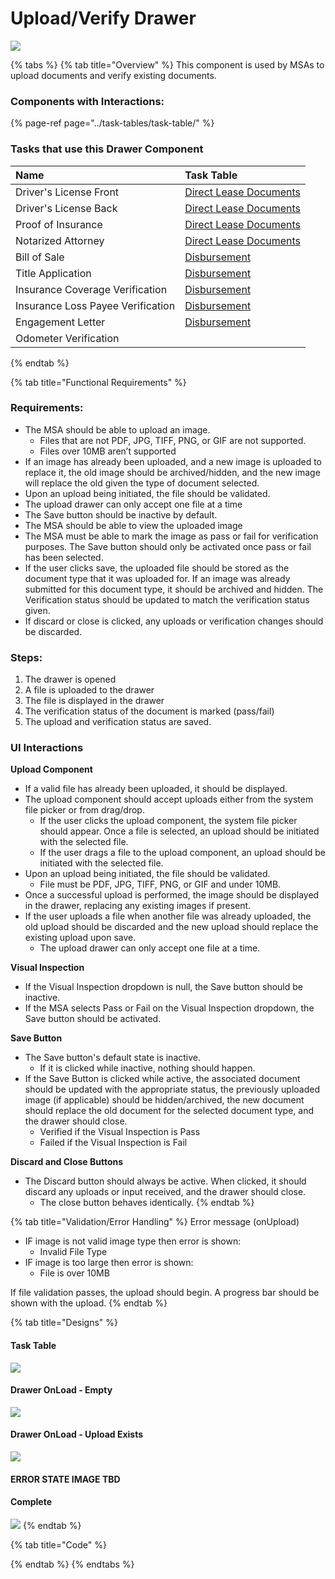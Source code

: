 # Upload/Verify Drawer

![](../../.gitbook/assets/screen-shot-2021-09-29-at-4.27.10-pm.png)

{% tabs %}
{% tab title="Overview" %}
This component is used by MSAs to upload documents and verify existing documents.

### Components with Interactions:

{% page-ref page="../task-tables/task-table/" %}



### Tasks that use this Drawer Component <a id="tasks-that-use-this-drawer-component"></a>

| Name | Task Table |
| :--- | :--- |
| Driver's License Front | ​[Direct Lease Documents](https://app.gitbook.com/@carputty/s/axle/~/drafts/-MknK5R5yIP9tXv-bbTE/components/task-tables/task-table/direct-lease-documents)​ |
| Driver's License Back | ​[Direct Lease Documents](https://app.gitbook.com/@carputty/s/axle/~/drafts/-MknK5R5yIP9tXv-bbTE/components/task-tables/task-table/direct-lease-documents)​ |
| Proof of Insurance | ​[Direct Lease Documents](https://app.gitbook.com/@carputty/s/axle/~/drafts/-MknK5R5yIP9tXv-bbTE/components/task-tables/task-table/direct-lease-documents)​ |
| Notarized Attorney | ​[Direct Lease Documents](https://app.gitbook.com/@carputty/s/axle/~/drafts/-MknK5R5yIP9tXv-bbTE/components/task-tables/task-table/direct-lease-documents)​ |
| Bill of Sale | ​[Disbursement](https://app.gitbook.com/@carputty/s/axle/~/drafts/-MknK5R5yIP9tXv-bbTE/components/task-tables/task-table/disbursement)​ |
| Title Application | ​[Disbursement](https://app.gitbook.com/@carputty/s/axle/~/drafts/-MknK5R5yIP9tXv-bbTE/components/task-tables/task-table/disbursement)​ |
| Insurance Coverage Verification | ​[Disbursement](https://app.gitbook.com/@carputty/s/axle/~/drafts/-MknK5R5yIP9tXv-bbTE/components/task-tables/task-table/disbursement)​ |
| Insurance Loss Payee Verification | ​[Disbursement](https://app.gitbook.com/@carputty/s/axle/~/drafts/-MknK5R5yIP9tXv-bbTE/components/task-tables/task-table/disbursement)​ |
| Engagement Letter | ​[Disbursement](https://app.gitbook.com/@carputty/s/axle/~/drafts/-MknK5R5yIP9tXv-bbTE/components/task-tables/task-table/disbursement)​ |
| Odometer Verification |  |
{% endtab %}

{% tab title="Functional Requirements" %}
### **Requirements:**

* The MSA should be able to upload an image.
  * Files that are not PDF, JPG, TIFF, PNG, or GIF are not supported.
  * Files over 10MB aren’t supported
* If an image has already been uploaded, and a new image is uploaded to replace it, the old image should be archived/hidden, and the new image will replace the old given the type of document selected.
* Upon an upload being initiated, the file should be validated.
* The upload drawer can only accept one file at a time
* The Save button should be inactive by default.
* The MSA should be able to view the uploaded image
* The MSA must be able to mark the image as pass or fail for verification purposes. The Save button should only be activated once pass or fail has been selected.
* If the user clicks save, the uploaded file should be stored as the document type that it was uploaded for. If an image was already submitted for this document type, it should be archived and hidden. The Verification status should be updated to match the verification status given.
* If discard or close is clicked, any uploads or verification changes should be discarded.

### **Steps:**

1. The drawer is opened
2. A file is uploaded to the drawer
3. The file is displayed in the drawer
4. The verification status of the document is marked \(pass/fail\)
5. The upload and verification status are saved.

### UI Interactions

**Upload Component**

* If a valid file has already been uploaded, it should be displayed.
* The upload component should accept uploads either from the system file picker or from drag/drop.
  * If the user clicks the upload component, the system file picker should appear. Once a file is selected, an upload should be initiated with the selected file.
  * If the user drags a file to the upload component, an upload should be initiated with the selected file.
* Upon an upload being initiated, the file should be validated.
  * File must be PDF, JPG, TIFF, PNG, or GIF and under 10MB.
* Once a successful upload is performed, the image should be displayed in the drawer, replacing any existing images if present.
* If the user uploads a file when another file was already uploaded, the old upload should be discarded and the new upload should replace the existing upload upon save.
  * The upload drawer can only accept one file at a time.

**Visual Inspection**

* If the Visual Inspection dropdown is null, the Save button should be inactive.
* If the MSA selects Pass or Fail on the Visual Inspection dropdown, the Save button should be activated.

**Save Button**

* The Save button's default state is inactive.
  * If it is clicked while inactive, nothing should happen.
* If the Save Button is clicked while active, the associated document should be updated with the appropriate status, the previously uploaded image \(if applicable\) should be hidden/archived, the new document should replace the old document for the selected document type, and the drawer should close.
  * Verified if the Visual Inspection is Pass
  * Failed if the Visual Inspection is Fail

**Discard and Close Buttons**

* The Discard button should always be active. When clicked, it should discard any uploads or input received, and the drawer should close.
  * The close button behaves identically.
{% endtab %}

{% tab title="Validation/Error Handling" %}
Error message \(onUpload\)

* IF image is not valid image type then error is shown:
  * Invalid File Type
* IF image is too large then error is shown:
  * File is over 10MB

If file validation passes, the upload should begin. A progress bar should be shown with the upload.
{% endtab %}

{% tab title="Designs" %}
#### Task Table

![](../../.gitbook/assets/screen-shot-2021-09-29-at-4.11.00-pm.png)

#### Drawer OnLoad - Empty

![](../../.gitbook/assets/screen-shot-2021-09-29-at-4.23.12-pm.png)

#### 

#### Drawer OnLoad - Upload Exists

![](../../.gitbook/assets/screen-shot-2021-09-29-at-4.27.10-pm.png)

#### ERROR STATE IMAGE TBD

#### Complete

![](../../.gitbook/assets/screen-shot-2021-09-29-at-4.30.50-pm.png)
{% endtab %}

{% tab title="Code" %}

{% endtab %}
{% endtabs %}

### 

